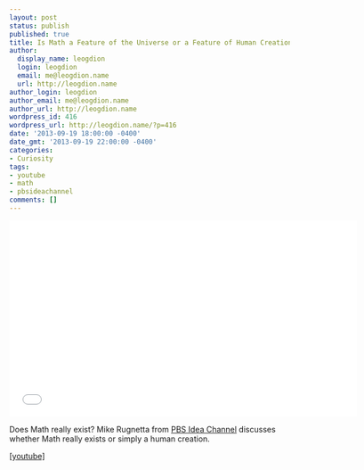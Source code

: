 ```yaml
---
layout: post
status: publish
published: true
title: Is Math a Feature of the Universe or a Feature of Human Creation?
author:
  display_name: leogdion
  login: leogdion
  email: me@leogdion.name
  url: http://leogdion.name
author_login: leogdion
author_email: me@leogdion.name
author_url: http://leogdion.name
wordpress_id: 416
wordpress_url: http://leogdion.name/?p=416
date: '2013-09-19 18:00:00 -0400'
date_gmt: '2013-09-19 22:00:00 -0400'
categories:
- Curiosity
tags:
- youtube
- math
- pbsideachannel
comments: []
---
```

<iframe width="625" height="352" src="//www.youtube.com/embed/TbNymweHW4E" frameborder="0" allowfullscreen></iframe>
<p>Does Math really exist?&nbsp;Mike Rugnetta from <a href="http:&#47;&#47;www.youtube.com&#47;user&#47;pbsideachannel" target="_blank">PBS Idea Channel</a>&nbsp;discusses whether Math really exists or simply a human creation.</p>
<p><a href="http:&#47;&#47;www.youtube.com&#47;watch?v=TbNymweHW4E" target="_blank">[youtube]</a></p>
